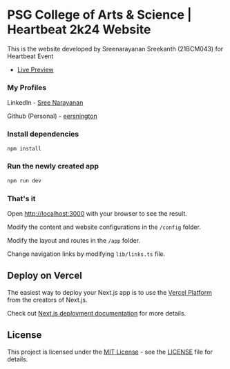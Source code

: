 # PSG College of Arts & Science | Heartbeat 2k24 Website

This is the website developed by Sreenarayanan Sreekanth (21BCM043) for Heartbeat Event

- [Live Preview](https://psgcas-heartbeat.vercel.app/)


### My Profiles

LinkedIn - [Sree Narayanan](https://in.linkedin.com/in/sreenington)

Github (Personal) - [eersnington](https://github.com/eersnington)

### Install dependencies

```bash
npm install
```

### Run the newly created app

```bash
npm run dev
```

### That's it

Open [http://localhost:3000](http://localhost:3000) with your browser to see the result.

Modify the content and website configurations in the `/config` folder.

Modify the layout and routes in the `/app` folder.

Change navigation links by modifying `lib/links.ts` file.


## Deploy on Vercel

The easiest way to deploy your Next.js app is to use the [Vercel Platform](https://vercel.com/new?utm_medium=default-template&filter=next.js&utm_source=create-next-app&utm_campaign=create-next-app-readme) from the creators of Next.js.

Check out [Next.js deployment documentation](https://nextjs.org/docs/deployment) for more details.

## License

This project is licensed under the [MIT License](https://opensource.org/licenses/MIT) - see the [LICENSE](LICENSE) file for details.
